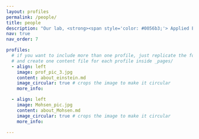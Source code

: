 ```yaml
---
layout: profiles
permalink: /people/
title: people
description: "Our lab, <strong><span style='color: #0056b3;'> Applied Energy Transport Lab </span></strong> (AET Lab), is dedicated to interdisciplinary research, welcoming students with diverse backgrounds in materials science, electrical engineering, mechanical engineering, chemical engineering, physics, and mathematics. We focus on driving innovation in renewable energy, optical filtering, and biosensors for applications across high-tech industries, ocean exploration, aerospace, and medicine, fostering collaboration to tackle complex challenges in these fields."
nav: true
nav_order: 7

profiles:
  # if you want to include more than one profile, just replicate the following block
  # and create one content file for each profile inside _pages/
  - align: left
    image: prof_pic_3.jpg
    content: about_einstein.md
    image_circular: true # crops the image to make it circular
    more_info:

  - align: left
    image: Mohsen_pic.jpg
    content: about_Mohsen.md
    image_circular: true # crops the image to make it circular
    more_info:

---
```

